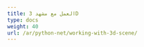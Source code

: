 ```yaml
---
title: العمل مع مشهد 3D
type: docs
weight: 40
url: /ar/python-net/working-with-3d-scene/
---
```

